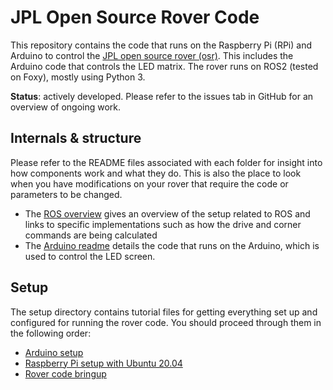 # JPL Open Source Rover Code

This repository contains the code that runs on the Raspberry Pi (RPi) and Arduino to control the 
[JPL open source rover (osr)](https://github.com/nasa-jpl/open-source-rover).
This includes the Arduino code that controls the LED matrix.
The rover runs on ROS2 (tested on Foxy), mostly using Python 3.

**Status**: actively developed. Please refer to the issues tab in GitHub for an overview of ongoing work.

## Internals & structure

Please refer to the README files associated with each folder for insight into how components work and what they do. 
This is also the place to look when you have modifications on your rover that require the code or parameters to be
changed.

* The [ROS overview](ROS/README.md) gives an overview of the setup related to ROS and links to specific implementations
such as how the drive and corner commands are being calculated
* The [Arduino readme](Arduino/README.md) details the code that runs on the Arduino, which is used to control the LED screen.

## Setup

The setup directory contains tutorial files for getting everything set up and configured for running the rover code. You should proceed through them in the following order:
- [Arduino setup](setup/arduino.md)
- [Raspberry Pi setup with Ubuntu 20.04](setup/rpi.md)
- [Rover code bringup](setup/rover_bringup.md)
